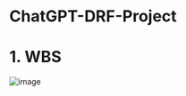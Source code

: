 # ChatGPT-DRF-Project
# 1. WBS
![image](https://github.com/Kimchanyang524/ChatGPT-DRF-Project/assets/105031421/0e960b58-060b-4a85-a3cd-1d2910de9dd1)
